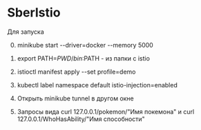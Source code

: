 # SberIstio
Для запуска


0) minikube start --driver=docker --memory 5000

1) export PATH=$PWD/bin:$PATH - из папки с istio
2) istioctl manifest apply --set profile=demo
3) kubectl label namespace default istio-injection=enabled
4) Открыть minikube tunnel в другом окне

5) Запросы вида curl 127.0.0.1/pokemon/"Имя покемона" и curl 127.0.0.1/WhoHasAbility/"Имя способности"
